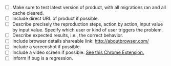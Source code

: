 - [ ] Make sure to test latest version of product, with all migrations ran and all cache cleared.
- [ ] Include direct URL of product if possible.
- [ ] Describe precisely the reproduction steps, action by action, input value by input value. Specify which user or kind of user triggers the problem.
- [ ] Describe expected results, i.e., the correct behavior.
- [ ] Include browser details shareable link: http://aboutbrowser.com/
- [ ] Include a screenshot if possible.
- [ ] Include a video screen if possible. [See this Chrome Extension.](https://chrome.google.com/webstore/detail/screencastify-screen-vide/mmeijimgabbpbgpdklnllpncmdofkcpn?hl=en)
- [ ] Inform if bug is a regression.
